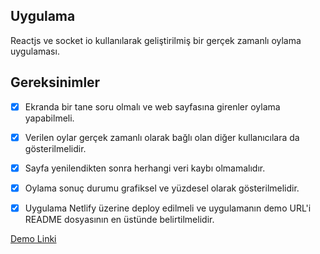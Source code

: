 ## Uygulama

Reactjs ve socket io kullanılarak geliştirilmiş bir gerçek zamanlı oylama uygulaması.


## Gereksinimler

- [X] Ekranda bir tane soru olmalı ve web sayfasına girenler oylama yapabilmeli.
- [X] Verilen oylar gerçek zamanlı olarak bağlı olan diğer kullanıcılara da gösterilmelidir.
- [X] Sayfa yenilendikten sonra herhangi veri kaybı olmamalıdır.
- [X] Oylama sonuç durumu grafiksel ve yüzdesel olarak gösterilmelidir.
- [X] Uygulama Netlify üzerine deploy edilmeli ve uygulamanın demo URL'i README dosyasının en üstünde belirtilmelidir.


[Demo Linki](https://61637999b70a9d4b1d33e17c--kind-mcnulty-18327b.netlify.app)
